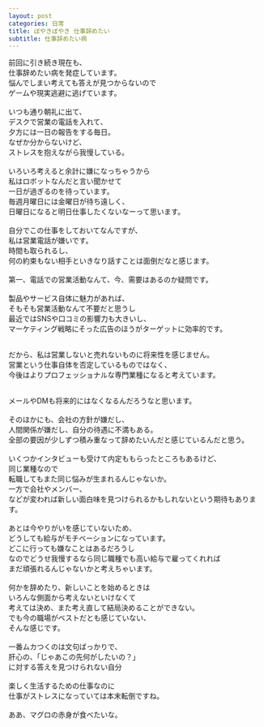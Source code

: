 ```yaml
---
layout: post
categories: 日常
title: ぼやきぼやき 仕事辞めたい
subtitle: 仕事辞めたい病
---
```

前回に引き続き現在も、 <br>
仕事辞めたい病を発症しています。<br>
悩んでしまい考えても答えが見つからないので<br>
ゲームや現実逃避に逃げています。<br>
<br>
いつも通り朝礼に出て、<br>
デスクで営業の電話を入れて、<br>
夕方には一日の報告をする毎日。<br>
なぜか分からないけど、<br>
ストレスを抱えながら我慢している。<br>
<br>
いろいろ考えると余計に嫌になっちゃうから<br>
私はロボットなんだと言い聞かせて<br>
一日が過ぎるのを待っています。<br>
毎週月曜日には金曜日が待ち遠しく、<br>
日曜日になると明日仕事したくないなーって思います。<br>
<br>
自分でこの仕事をしておいてなんですが、<br>
私は営業電話が嫌いです。<br>
時間も取られるし、<br>
何の約束もない相手といきなり話すことは面倒だなと感じます。<br>
<br>
第一、電話での営業活動なんて、今、需要はあるのか疑問です。<br>
<br>
製品やサービス自体に魅力があれば、<br>
そもそも営業活動なんて不要だと思うし<br>
最近ではSNSや口コミの影響力も大きいし、<br>
マーケティング戦略にそった広告のほうがターゲットに効率的です。<br>

<br>
だから、私は営業しないと売れないものに将来性を感じません。<br>
営業という仕事自体を否定しているものではなく、<br>
今後はよりプロフェッショナルな専門業種になると考えています。<br>
<br>

メールやDMも将来的にはなくなるんだろうなと思います。<br>
<br>
そのほかにも、会社の方針が嫌だし、<br>
人間関係が嫌だし、自分の待遇に不満もある。<br>
全部の要因が少しずつ積み重なって辞めたいんだと感じているんだと思う。<br>
<br>
いくつかインタビューも受けて内定ももらったところもあるけど、<br>
同じ業種なので<br>
転職してもまた同じ悩みが生まれるんじゃないか。<br>
一方で会社やメンバー、<br>
などが変われば新しい面白味を見つけられるかもしれないという期待もあります。<br>
<br>
あとは今やりがいを感じていないため、<br>
どうしても給与がモチベーションになっています。<br>
どこに行っても嫌なことはあるだろうし<br>
なのでどうせ我慢するなら同じ職種でも高い給与で雇ってくれれば<br>
まだ頑張れるんじゃないかと考えちゃいます。<br>
<br>
何かを辞めたり、新しいことを始めるときは<br>
いろんな側面から考えないといけなくて<br>
考えては決め、また考え直して結局決めることができない。<br>
でも今の職場がベストだとも感じていない、<br>
そんな感じです。<br>
<br>
一番ムカつくのは文句ばっかりで、<br>
肝心の、「じゃあこの先何がしたいの？」<br>
に対する答えを見つけられない自分<br>
<br>
楽しく生活するための仕事なのに<br>
仕事がストレスになっていては本末転倒ですね。<br>
<br>
ああ、マグロの赤身が食べたいな。<br>

<br>
<br>
<br>
